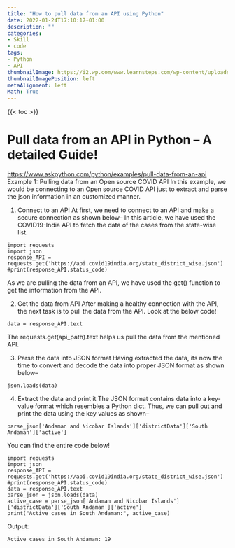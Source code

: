 ```yaml
---
title: "How to pull data from an API using Python"
date: 2022-01-24T17:10:17+01:00
description: ""
categories:
- Skill
- code
tags:
- Python
- API
thumbnailImage: https://i2.wp.com/www.learnsteps.com/wp-content/uploads/2017/12/apis.png?fit=722%2C449&ssl=1
thumbnailImagePosition: left
metaAlignment: left
Math: True
---
```

<!--more-->
{{< toc >}}
# Pull data from an API in Python – A detailed Guide!
https://www.askpython.com/python/examples/pull-data-from-an-api
Example 1: Pulling data from an Open source COVID API
In this example, we would be connecting to an Open source COVID API just to extract and parse the json information in an customized manner.
1. Connect to an API
At first, we need to connect to an API and make a secure connection as shown below–
In this article, we have used the COVID19-India API to fetch the data of the cases from the state-wise list.
```
import requests
import json
response_API = requests.get('https://api.covid19india.org/state_district_wise.json')
#print(response_API.status_code)
```
As we are pulling the data from an API, we have used the get() function to get the information from the API.

2. Get the data from API
After making a healthy connection with the API, the next task is to pull the data from the API. Look at the below code!
```
data = response_API.text
```
The requests.get(api_path).text helps us pull the data from the mentioned API.

3. Parse the data into JSON format
Having extracted the data, its now the time to convert and decode the data into proper JSON format as shown below–
```
json.loads(data)
```
4. Extract the data and print it
The JSON format contains data into a key-value format which resembles a Python dict. Thus, we can pull out and print the data using the key values as shown–
```
parse_json['Andaman and Nicobar Islands']['districtData']['South Andaman']['active']
```
You can find the entire code below!
```
import requests
import json
response_API = requests.get('https://api.covid19india.org/state_district_wise.json')
#print(response_API.status_code)
data = response_API.text
parse_json = json.loads(data)
active_case = parse_json['Andaman and Nicobar Islands']['districtData']['South Andaman']['active']
print("Active cases in South Andaman:", active_case)
```
Output:
```
Active cases in South Andaman: 19
```
